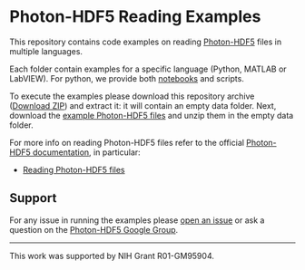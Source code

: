 # Photon-HDF5 Reading Examples

This repository contains code examples on reading [Photon-HDF5](http://photon-hdf5.org/) files in multiple languages.

Each folder contain examples for a specific language (Python, MATLAB or LabVIEW).
For python, we provide both [notebooks](http://nbviewer.ipython.org/github/Photon-HDF5/photon_hdf5_reading_examples/blob/master/python/Reading%20%C2%B5s-ALEX%20data%20from%20Photon-HDF5.ipynb) and scripts.

To execute the examples please download this repository archive
([Download ZIP](https://github.com/Photon-HDF5/photon_hdf5_reading_examples/archive/master.zip))
and extract it: it will contain an empty data folder. Next, download the
[example Photon-HDF5 files](http://figshare.com/articles/Example_smFRET_data_files_in_Photon_HDF5_format/1456362)
and unzip them in the empty data folder.

For more info on reading Photon-HDF5 files refer to the official [Photon-HDF5 documentation](http://photon-hdf5.readthedocs.org/), in particular:

- [Reading Photon-HDF5 files](http://photon-hdf5.readthedocs.org/en/latest/reading.html)


## Support

For any issue in running the examples please [open an issue](https://github.com/Photon-HDF5/photon_hdf5_reading_examples/issues) or ask a question on the [Photon-HDF5 Google Group](https://groups.google.com/forum/#!forum/photon-hdf5).


<hr>
This work was supported by NIH Grant R01-GM95904.
